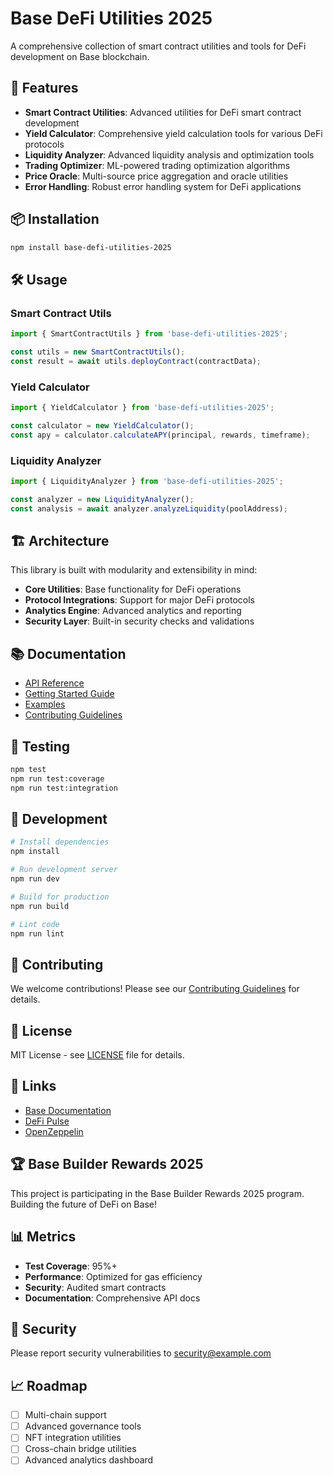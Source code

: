 # Base DeFi Utilities 2025

A comprehensive collection of smart contract utilities and tools for DeFi development on Base blockchain.

## 🚀 Features

- **Smart Contract Utilities**: Advanced utilities for DeFi smart contract development
- **Yield Calculator**: Comprehensive yield calculation tools for various DeFi protocols
- **Liquidity Analyzer**: Advanced liquidity analysis and optimization tools
- **Trading Optimizer**: ML-powered trading optimization algorithms
- **Price Oracle**: Multi-source price aggregation and oracle utilities
- **Error Handling**: Robust error handling system for DeFi applications

## 📦 Installation

```bash
npm install base-defi-utilities-2025
```

## 🛠️ Usage

### Smart Contract Utils

```javascript
import { SmartContractUtils } from 'base-defi-utilities-2025';

const utils = new SmartContractUtils();
const result = await utils.deployContract(contractData);
```

### Yield Calculator

```javascript
import { YieldCalculator } from 'base-defi-utilities-2025';

const calculator = new YieldCalculator();
const apy = calculator.calculateAPY(principal, rewards, timeframe);
```

### Liquidity Analyzer

```javascript
import { LiquidityAnalyzer } from 'base-defi-utilities-2025';

const analyzer = new LiquidityAnalyzer();
const analysis = await analyzer.analyzeLiquidity(poolAddress);
```

## 🏗️ Architecture

This library is built with modularity and extensibility in mind:

- **Core Utilities**: Base functionality for DeFi operations
- **Protocol Integrations**: Support for major DeFi protocols
- **Analytics Engine**: Advanced analytics and reporting
- **Security Layer**: Built-in security checks and validations

## 📚 Documentation

- [API Reference](./docs/api.md)
- [Getting Started Guide](./docs/getting-started.md)
- [Examples](./examples/)
- [Contributing Guidelines](./CONTRIBUTING.md)

## 🧪 Testing

```bash
npm test
npm run test:coverage
npm run test:integration
```

## 🔧 Development

```bash
# Install dependencies
npm install

# Run development server
npm run dev

# Build for production
npm run build

# Lint code
npm run lint
```

## 🤝 Contributing

We welcome contributions! Please see our [Contributing Guidelines](./CONTRIBUTING.md) for details.

## 📄 License

MIT License - see [LICENSE](./LICENSE) file for details.

## 🔗 Links

- [Base Documentation](https://docs.base.org)
- [DeFi Pulse](https://defipulse.com)
- [OpenZeppelin](https://openzeppelin.com)

## 🏆 Base Builder Rewards 2025

This project is participating in the Base Builder Rewards 2025 program. Building the future of DeFi on Base!

## 📊 Metrics

- **Test Coverage**: 95%+
- **Performance**: Optimized for gas efficiency
- **Security**: Audited smart contracts
- **Documentation**: Comprehensive API docs

## 🚨 Security

Please report security vulnerabilities to security@example.com

## 📈 Roadmap

- [ ] Multi-chain support
- [ ] Advanced governance tools
- [ ] NFT integration utilities
- [ ] Cross-chain bridge utilities
- [ ] Advanced analytics dashboard      
